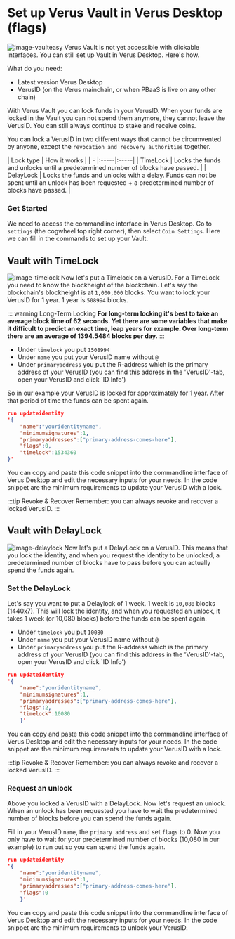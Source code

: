 # Set up Verus Vault in Verus Desktop (flags)
![image-vaulteasy](/images/lockfunds.png)
Verus Vault is not yet accessible with clickable interfaces. You can still set up Vault in Verus Desktop. Here's how.

What do you need:
- Latest version Verus Desktop
- VerusID (on the Verus mainchain, or when PBaaS is live on any other chain)

With Verus Vault you can lock funds in your VerusID. When your funds are locked in the Vault you can not spend them anymore, they cannot leave the VerusID. You can still always continue to stake and receive coins.

You can lock a VerusID in two different ways that cannot be circumvented by anyone, except the ``revocation and recovery authorities`` together. 

| Lock type | How it works | 
| - |:-----|:-----|
| TimeLock | Locks the funds and unlocks until a predetermined number of blocks have passed. | 
| DelayLock | Locks the funds and unlocks with a delay. Funds can not be spent until an unlock has been requested + a predetermined number of blocks have passed. | 

### Get Started
We need to access the commandline interface in Verus Desktop. Go to ``settings`` (the cogwheel top right corner), then select ``Coin Settings``. Here we can fill in the commands to set up your Vault.

## Vault with TimeLock
![image-timelock](/images/timeock.png)
Now let's put a Timelock on a VerusID. For a TimeLock you need to know the blockheight of the blockchain. Let's say the blockchain's blockheight is at ``1,000,000`` blocks. You want to lock your VerusID for 1 year. 1 year is ``508994`` blocks.

::: warning Long-Term Locking
**For long-term locking it's best to take an average block time of 62 seconds. Yet there are some variables that make it difficult to predict an exact time, leap years for example. Over long-term there are an average of 1394.5484 blocks per day.**
:::

- Under ``timelock`` you put ``1508994``
- Under ``name`` you put your VerusID name without ``@``
- Under ``primaryaddress`` you put the R-address which is the primary address of your VerusID (you can find this address in the 'VerusID'-tab, open your VerusID and click `ID Info')

So in our example your VerusID is locked for approximately for 1 year. After that period of time the funds can be spent again.

``` json
run updateidentity 
'{
    "name":"youridentityname",
    "minimumsignatures":1,
    "primaryaddresses":["primary-address-comes-here"],
    "flags":0,
    "timelock":1534360
}'
```

You can copy and paste this code snippet into the commandline interface of Verus Desktop and edit the necessary inputs for your needs. In the code snippet are the minimum requirements to update your VerusID with a lock.

:::tip Revoke & Recover
Remember: you can always revoke and recover a locked VerusID.
:::

## Vault with DelayLock
![image-delaylock](/images/delaylock.png)
Now let's put a DelayLock on a VerusID. This means that you lock the identity, and when you request the identity to be unlocked, a predetermined number of blocks have to pass before you can actually spend the funds again.


### Set the DelayLock
Let's say you want to put a Delaylock of 1 week. 1 week is ``10,080`` blocks (1440x7). This will lock the identity, and when you requested an unlock, it takes 1 week (or 10,080 blocks) before the funds can be spent again.

- Under ``timelock`` you put ``10080``
- Under ``name`` you put your VerusID name without ``@``
- Under ``primaryaddress`` you put the R-address which is the primary address of your VerusID (you can find this address in the 'VerusID'-tab, open your VerusID and click `ID Info')

``` json
run updateidentity 
'{  
    "name":"youridentityname",
    "minimumsignatures":1,
    "primaryaddresses":["primary-address-comes-here"],
    "flags":2,
    "timelock":10080
    }'
```

You can copy and paste this code snippet into the commandline interface of Verus Desktop and edit the necessary inputs for your needs. In the code snippet are the minimum requirements to update your VerusID with a lock.

:::tip Revoke & Recover
Remember: you can always revoke and recover a locked VerusID.
:::

### Request an unlock
Above you locked a VerusID with a DelayLock. Now let's request an unlock. When an unlock has been requested you have to wait the predetermined number of blocks before you can spend the funds again.

Fill in your VerusID ``name``, the ``primary address`` and set ``flags`` to 0. Now you only have to wait for your predetermined number of blocks (10,080 in our example) to run out so you can spend the funds again.

``` json
run updateidentity 
'{  
    "name":"youridentityname",
    "minimumsignatures":1,
    "primaryaddresses":["primary-address-comes-here"],
    "flags":0
    }'
```

You can copy and paste this code snippet into the commandline interface of Verus Desktop and edit the necessary inputs for your needs. In the code snippet are the minimum requirements to unlock your VerusID.